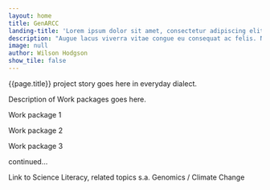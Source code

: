 ```yaml
---
layout: home
title: GenARCC
landing-title: 'Lorem ipsum dolor sit amet, consectetur adipiscing elit, sed do eiusmod tempor incididunt ut labore et dolore magna aliqua.'
description: "Augue lacus viverra vitae congue eu consequat ac felis. Nibh venenatis cras sed felis eget velit aliquet sagittis."
image: null
author: Wilson Hodgson
show_tile: false
---
```


{{page.title}} project story goes here in everyday dialect.

Description of Work packages goes here.

Work package 1 

Work package 2

Work package 3

continued...

Link to Science Literacy, related topics s.a. Genomics / Climate Change
